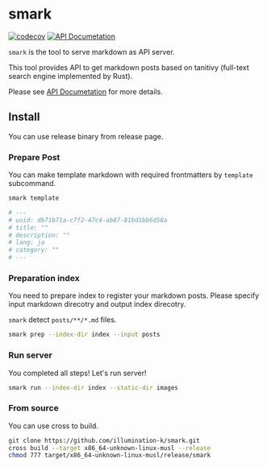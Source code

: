 # smark

[![codecov](https://codecov.io/gh/illumination-k/smark/branch/main/graph/badge.svg?token=3I8IEVXO2Q)](https://codecov.io/gh/illumination-k/smark)
[![API Documetation](https://github.com/illumination-k/smark/actions/workflows/redoc.yml/badge.svg)](https://illumination-k.github.io/smark/)

`smark` is the tool to serve markdown as API server. 

This tool provides API to get markdown posts based on tanitivy (full-text search engine implemented by Rust).

Please see [API Documetation](https://illumination-k.github.io/smark/) for more details.

## Install

You can use release binary from release page.

### Prepare Post

You can make template markdown with required frontmatters by `template` subcommand.

```bash
smark template

# ---
# uuid: db71b71a-c7f2-47c4-ab87-81bd1bb6d58a
# title: ""
# description: ""
# lang: ja
# category: ""
# ---
```

### Preparation index

You need to prepare index to register your markdown posts.
Please specify input markdown direcotry and output index direcotry.

`smark` detect `posts/**/*.md` files.

```bash
smark prep --index-dir index --input posts
```

### Run server

You completed all steps! Let's run server!

```bash
smark run --index-dir index --static-dir images
```

### From source

You can use cross to build.

```bash
git clone https://github.com/illumination-k/smark.git
cross build --target x86_64-unknown-linux-musl --release
chmod 777 target/x86_64-unknown-linux-musl/release/smark
```
